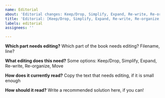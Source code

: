 ```yaml
---
name: Editorial
about: 'Editorial changes: Keep/Drop, Simplify, Expand, Re-write, Re-organize, Move'
title: 'Editorial: [Keep/Drop, Simplify, Expand, Re-write, Re-organize, Move] '
labels: editorial
assignees: ''

---
```


**Which part needs editing?**
Which part of the book needs editing? Filename, line?

**What editing does this need?**
Some options: Keep/Drop, Simplify, Expand, Re-write, Re-organize, Move

**How does it currently read?**
Copy the text that needs editing, if it is small enough

**How should it read?**
Write a recommended solution here, if you can!
